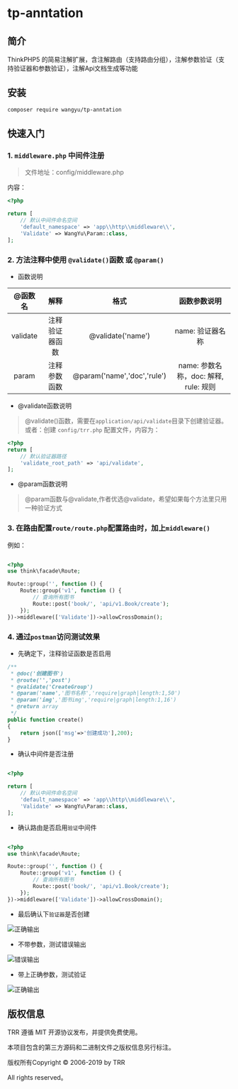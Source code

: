 # tp-anntation



## 简介

ThinkPHP5 的简易注解扩展，含注解路由（支持路由分组），注解参数验证（支持验证器和参数验证），注解Api文档生成等功能

## 安装

```bash
composer require wangyu/tp-anntation
```

## 快速入门

### 1. `middleware.php` 中间件注册

> 文件地址：config/middleware.php

内容：
```php
<?php

return [
    // 默认中间件命名空间
    'default_namespace' => 'app\\http\\middleware\\',
    'Validate' => WangYu\Param::class,
];

```

### 2. 方法注释中使用 `@validate()`函数 或 `@param()`



- 函数说明

| @函数名 | 解释 | 格式 | 函数参数说明 |
| :---: | :---: | :---: | :---: |
| validate | 注释验证器函数| @validate('name') | name: 验证器名称 |
| param | 注释参数函数| @param('name','doc','rule') | name: 参数名称，doc: 解释, rule: 规则 |


- @validate函数说明
> @validate()函数，需要在`application/api/validate`目录下创建验证器。
或者：创建 `config/trr.php` 配置文件，内容为：
```php
<?php 
return [
    // 默认验证器路径
    'validate_root_path' => 'api/validate',
];
```

- @param函数说明

> @param函数与@validate,作者优选@validate，希望如果每个方法里只用一种验证方式


### 3. 在路由配置`route/route.php`配置路由时，加上`middleware()`

例如：

```php

<?php
use think\facade\Route;

Route::group('', function () {
    Route::group('v1', function () {
        // 查询所有图书
        Route::post('book/', 'api/v1.Book/create');
    });
})->middleware(['Validate'])->allowCrossDomain();
```

### 4. 通过`postman`访问测试效果

- 先确定下，注释验证函数是否启用

```php
/**
 * @doc('创建图书')
 * @route('','post')
 * @validate('CreateGroup')
 * @param('name','图书名称','require|graph|length:1,50')
 * @param('img','图书img','require|graph|length:1,16')
 * @return array
 */
public function create()
{
    return json(['msg'=>'创建成功'],200);
}
```

- 确认中间件是否注册

```php

<?php

return [
    // 默认中间件命名空间
    'default_namespace' => 'app\\http\\middleware\\',
    'Validate' => WangYu\Param::class,
];

```

- 确认路由是否启用`验证`中间件
```php

<?php
use think\facade\Route;

Route::group('', function () {
    Route::group('v1', function () {
        // 查询所有图书
        Route::post('book/', 'api/v1.Book/create');
    });
})->middleware(['Validate'])->allowCrossDomain();
```

- 最后确认下`验证器`是否创建

![正确输出](http://pu7s2yelz.bkt.clouddn.com/wangyu_validate_file_exited.png)


- 不带参数，测试错误输出

![错误输出](http://pu7s2yelz.bkt.clouddn.com/wangyu_validate_error.png)

- 带上正确参数，测试验证

![正确输出](http://pu7s2yelz.bkt.clouddn.com/wangyu_validate_success.png)



## 版权信息

TRR 遵循 MIT 开源协议发布，并提供免费使用。

本项目包含的第三方源码和二进制文件之版权信息另行标注。

版权所有Copyright © 2006-2019 by TRR

All rights reserved。